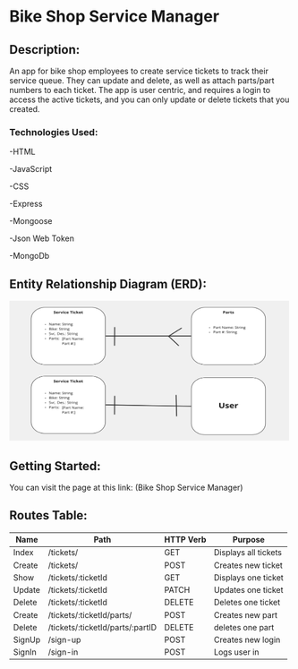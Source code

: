 # Bike Shop Service Manager #

## Description: ##

An app for bike shop employees to create service tickets to track their service queue.  They can update and delete, as well as attach parts/part numbers to each ticket.  The app is user centric, and requires a login to access the active tickets, and you can only update or delete tickets that you created.


### Technologies Used: ###
-HTML

-JavaScript

-CSS

-Express

-Mongoose

-Json Web Token

-MongoDb


## Entity Relationship Diagram (ERD): ##

<img src="img/ERD.png" width="500" height="250"/>

## Getting Started: ##
You can visit the page at this link: (Bike Shop Service Manager)


## Routes Table: ##

| Name        | Path                             |HTTP Verb    |Purpose             |
| ----------- | -------------------------------- | ----------- | ------------------ |
| Index       | /tickets/                        |GET          |Displays all tickets|
| Create      | /tickets/                        |POST         |Creates new ticket  |
| Show        | /tickets/:ticketId               |GET          |Displays one ticket |
| Update      | /tickets/:ticketId               |PATCH        |Updates one ticket   |
| Delete      | /tickets/:ticketId               |DELETE       |Deletes one ticket  |
| Create      | /tickets/:ticketId/parts/        |POST         |Creates new part    |
| Delete      | /tickets/:ticketId/parts/:partID |DELETE       |deletes one  part   |
| SignUp      | /sign-up                         |POST         |Creates new login   |
| SignIn      | /sign-in                         |POST         |Logs user in        |


